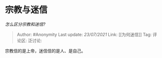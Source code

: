 # 宗教与迷信
*怎么区分宗教和迷信?*

> Author: #Anonymity
> Last update: *23/07/2021*
> Link: [[为何迷信]]
> Tag:
> 评论区:
> 泛讨论:

宗教信的是上帝，迷信信的是人、是自己。

